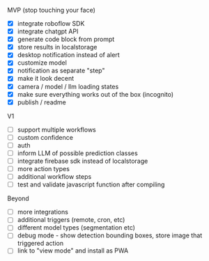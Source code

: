 
MVP (stop touching your face)
 - [X] integrate roboflow SDK
 - [x] integrate chatgpt API
 - [x] generate code block from prompt
 - [x] store results in localstorage
 - [x] desktop notification instead of alert
 - [x] customize model
 - [x] notification as separate "step"
 - [x] make it look decent
 - [x] camera / model / llm loading states
 - [x] make sure everything works out of the box (incognito)
 - [x] publish / readme

V1
 - [ ] support multiple workflows
 - [ ] custom confidence
 - [ ] auth
 - [ ] inform LLM of possible prediction classes
 - [ ] integrate firebase sdk instead of localstorage
 - [ ] more action types
 - [ ] additional workflow steps
 - [ ] test and validate javascript function after compiling
 
Beyond
 - [ ] more integrations
 - [ ] additional triggers (remote, cron, etc)
 - [ ] different model types (segmentation etc)
 - [ ] debug mode - show detection bounding boxes, store image that triggered action
 - [ ] link to "view mode" and install as PWA
